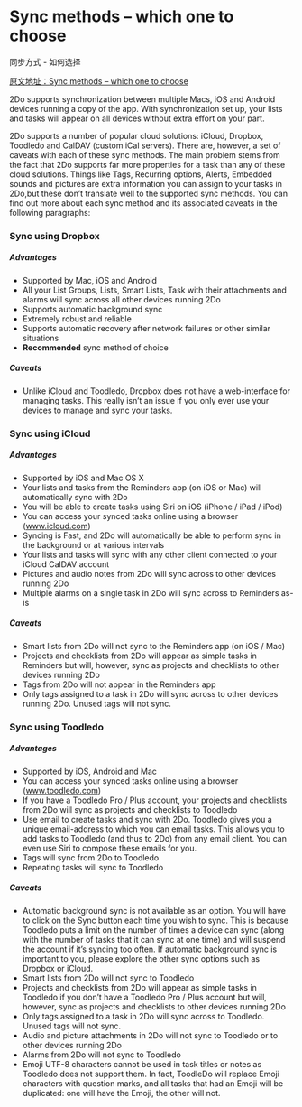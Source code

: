 # Sync methods – which one to choose

同步方式 - 如何选择

[原文地址：Sync methods – which one to choose](https://www.2doapp.com/sync-methods-which-one-to-choose/)

2Do supports synchronization between multiple Macs, iOS and Android devices running a copy of the app. With synchronization set up, your lists and tasks will appear on all devices without extra effort on your part.

2Do supports a number of popular cloud solutions: iCloud, Dropbox, Toodledo and CalDAV (custom iCal servers). There are, however, a set of caveats with each of these sync methods. The main problem stems from the fact that 2Do supports far more properties for a task than any of these cloud solutions. Things like Tags, Recurring options, Alerts, Embedded sounds and pictures are extra information you can assign to your tasks in 2Do,but these don’t translate well to the supported sync methods. You can find out more about each sync method and its associated caveats in the following paragraphs:

### Sync using Dropbox

##### Advantages

- Supported by Mac, iOS and Android
- All your List Groups, Lists, Smart Lists, Task with their attachments and alarms will sync across all other devices running 2Do
- Supports automatic background sync
- Extremely robust and reliable
- Supports automatic recovery after network failures or other similar situations
- **Recommended** sync method of choice

##### Caveats

- Unlike iCloud and Toodledo, Dropbox does not have a web-interface for managing tasks. This really isn’t an issue if you only ever use your devices to manage and sync your tasks.

### 

### Sync using iCloud

##### Advantages

- Supported by iOS and Mac OS X
- Your lists and tasks from the Reminders app (on iOS or Mac) will automatically sync with 2Do
- You will be able to create tasks using Siri on iOS (iPhone / iPad / iPod)
- You can access your synced tasks online using a browser (www.icloud.com)
- Syncing is Fast, and 2Do will automatically be able to perform sync in the background or at various intervals
- Your lists and tasks will sync with any other client connected to your iCloud CalDAV account
- Pictures and audio notes from 2Do will sync across to other devices running 2Do
- Multiple alarms on a single task in 2Do will sync across to Reminders as-is

##### Caveats

- Smart lists from 2Do will not sync to the Reminders app (on iOS / Mac)
- Projects and checklists from 2Do will appear as simple tasks in Reminders but will, however, sync as projects and checklists to other devices running 2Do
- Tags from 2Do will not appear in the Reminders app
- Only tags assigned to a task in 2Do will sync across to other devices running 2Do. Unused tags will not sync.

### 

### Sync using Toodledo

##### Advantages

- Supported by iOS, Android and Mac
- You can access your synced tasks online using a browser (www.toodledo.com)
- If you have a Toodledo Pro / Plus account, your projects and checklists from 2Do will sync as projects and checklists to Toodledo
- Use email to create tasks and sync with 2Do. Toodledo gives you a unique email-address to which you can email tasks. This allows you to add tasks to Toodledo (and thus to 2Do) from any email client. You can even use Siri to compose these emails for you.
- Tags will sync from 2Do to Toodledo
- Repeating tasks will sync to Toodledo

##### Caveats

- Automatic background sync is not available as an option. You will have to click on the Sync button each time you wish to sync. This is because Toodledo puts a limit on the number of times a device can sync (along with the number of tasks that it can sync at one time) and will suspend the account if it’s syncing too often. If automatic background sync is important to you, please explore the other sync options such as Dropbox or iCloud.
- Smart lists from 2Do will not sync to Toodledo
- Projects and checklists from 2Do will appear as simple tasks in Toodledo if you don’t have a Toodledo Pro / Plus account but will, however, sync as projects and checklists to other devices running 2Do
- Only tags assigned to a task in 2Do will sync across to Toodledo. Unused tags will not sync.
- Audio and picture attachments in 2Do will not sync to Toodledo or to other devices running 2Do
- Alarms from 2Do will not sync to Toodledo
- Emoji UTF-8 characters cannot be used in task titles or notes as Toodledo does not support them. In fact, ToodleDo will replace Emoji characters with question marks, and all tasks that had an Emoji will be duplicated: one will have the Emoji, the other will not.